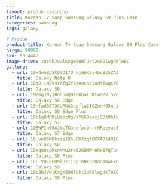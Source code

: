 ```yaml
---
layout: produk-casinghp
title: Korean Tv Soap Samsung Galaxy S9 Plus Case
categories: samsung
tags: galaxy

# Produk
product-title: Korean Tv Soap Samsung Galaxy S9 Plus Case
harga: 90000
sku: hn-4442
image-drive: 10c9bJVwlKxgm50WlUkt2uR9lwgdKTeEC
gallery:
  - url: 10H4ohBpSCQlD17U_kiGbRSi4bc8s5ZAJ
    title: Galaxy Note 8
  - url: 1DqO-iM2V4YAfqZf8zeesnalAd4TwqsPO
    title: Galaxy S6
  - url: 1MZKgJNyjBnhumQOXuKbaI3Ktw6MV_5VE
    title: Galaxy S6 Edge
  - url: 1SHfad8BT3CURKA3upflw2IGZnnH95n_i
    title: Galaxy S6 Edge Plus
  - url: 1Qb1q0MPKiUzbc0gVkY66OqasjDDt8htk
    title: Galaxy S7
  - url: 1OBWPIn06AJtcTKmnzfpcbhrrHReeyas5
    title: Galaxy S7 Edge
  - url: 18_vnH5M8ksieIKhLBHJzqt0KXADt4RIO
    title: Galaxy S8
  - url: 1Dxq88spMsnMhw2rsB2GNMWrehH87qTun
    title: Galaxy S8 Plus
  - url: 1DL_VU-EFD9l37TjcqT8Nkcc0dc1KwExO
    title: Galaxy S9
  - url: 10c9bJVwlKxgm50WlUkt2uR9lwgdKTeEC
    title: Galaxy S9 Plus
---
```

